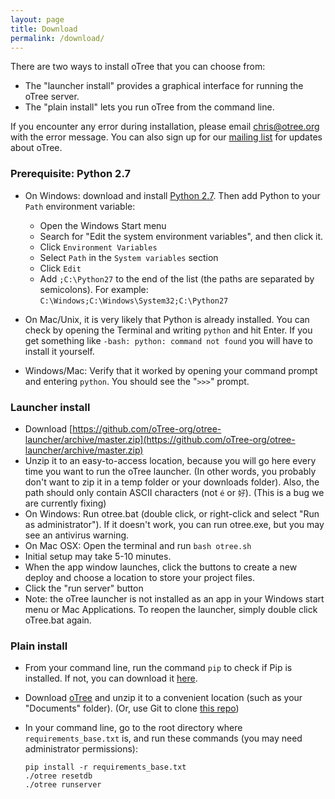 ```yaml
---
layout: page
title: Download
permalink: /download/
---
```


There are two ways to install oTree that you can choose from:

* The "launcher install" provides a graphical interface for running the oTree server.
* The "plain install" lets you run oTree from the command line.

If you encounter any error during installation, please email chris@otree.org with the error message.
You can also sign up for our [mailing list](https://docs.google.com/forms/d/1jD4tocuX07DFYN2jDY2tcNXpkOCSqLhSOMboOgaVGtw/viewform) for updates about oTree.

### Prerequisite: Python 2.7

* On Windows: download and install [Python 2.7](https://www.python.org/downloads/). Then add Python to your `Path` environment variable:
  * Open the Windows Start menu
  * Search for "Edit the system environment variables", and then click it.
  * Click `Environment Variables`
  * Select `Path` in the `System variables` section
  * Click `Edit`
  * Add `;C:\Python27` to the end of the list (the paths are separated by semicolons). For example: `C:\Windows;C:\Windows\System32;C:\Python27`

* On Mac/Unix, it is very likely that Python is already installed.
You can check by opening the Terminal and writing `python` and hit Enter.
If you get something like `-bash: python: command not found` you will have to install it yourself.
* Windows/Mac: Verify that it worked by opening your command prompt and entering `python`. You should see the "`>>>`" prompt.

### Launcher install

- Download [https://github.com/oTree-org/otree-launcher/archive/master.zip](https://github.com/oTree-org/otree-launcher/archive/master.zip)
- Unzip it to an easy-to-access location, because you will go here every time you want to run the oTree launcher.
(In other words, you probably don't want to zip it in a temp folder or your downloads folder). Also, the path should
only contain ASCII characters (not `é` or `好`). (This is a bug we are currently fixing)
- On Windows: Run otree.bat (double click, or right-click and select "Run as administrator"). If it doesn't work, you can run otree.exe, but you may see an antivirus warning.
- On Mac OSX: Open the terminal and run `bash otree.sh`
- Initial setup may take 5-10 minutes.
- When the app window launches, click the buttons to create a new deploy and  choose a location to store your project files.
- Click the "run server" button
- Note: the oTree launcher is not installed as an app in your Windows start menu or Mac Applications. To reopen the launcher, simply double click oTree.bat again.

### Plain install

* From your command line, run the command `pip` to check if Pip is installed. If not, you can download it [here](https://pip.pypa.io/en/latest/installing.html).
* Download [oTree](https://github.com/oTree-org/oTree/archive/master.zip) and unzip it to a convenient location (such as your "Documents" folder). (Or, use Git to clone [this repo](https://github.com/oTree-org/otree))
* In your command line, go to the root directory where `requirements_base.txt` is, and run these commands (you may need administrator permissions):

    ```
    pip install -r requirements_base.txt
    ./otree resetdb
    ./otree runserver
    ```
